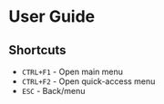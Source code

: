 # User Guide

## Shortcuts

- `CTRL+F1` - Open main menu
- `CTRL+F2` - Open quick-access menu
- `ESC` - Back/menu
